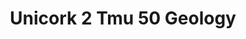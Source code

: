 ---
title: Unicork 2 Tmu 50 Geology
designer: To Market
image_primary: img/TMU%2059%20GEOLOGY.jpg
href: https://www.tomkt.com/unicork-2-swatches
description: "11.82%22%20x%2023.63%22%20TILES"
tags: 
  - to-market
  - cork-flooring
category: cork-flooring
subtitle: 
manufacturer: ToMarket
slug: /manufacturers/to-market/cork-flooring/to-market-unicork-2-tmu-50-geology
---